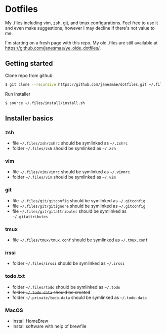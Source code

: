 # Dotfiles

My .files including vim, zsh, git, and tmux configurations. Feel free to use it
and even make suggestions, however I may decline if there's not value to me. 

I'm starting on a fresh page with this repo. My old .files are still available 
at https://github.com/janesmae/ye_olde_dotfiles/.

## Getting started

Clone repo from github

```sh
$ git clone --recursive https://github.com/janesmae/dotfiles.git ~/.files
```

Run installer

```sh
$ source ~/.files/install/install.sh
```

## Installer basics 

### zsh

- file `~/.files/zsh/zshrc` should be symlinked as `~/.zshrc`
- folder `~/.files/zsh` should be symlinked as `~/.zsh`

### vim

- file `~/.files/vim/vimrc` should be symlinked as `~/.vimmrc`
- folder `~/.files/vim` should be symlinked as `~/.vim`

### git

- file `~/.files/git/gitconfig` should be symlinked as `~/.gitconfig`
- file `~/.files/git/gitignore` should be symlinked as `~/.gitconfig`
- file `~/.files/git/gitattributes` should be symlinked as `~/.gitattributes`

### tmux

- file `~/.files/tmux/tmux.conf` should be symlinked as `~/.tmux.conf`

### irssi

- folder `~/.files/irssi` should be symlinked as `~/.irssi`

### todo.txt

- folder `~/.files/todo` should be symlinked as `~/.todo`
- ~~folder `~/.todo-data` should be created~~
- folder `~/.private/todo-data` should be symlinked as `~/.todo-data`

### MacOS

- Install HomeBrew
- Install software with help of brewfile
